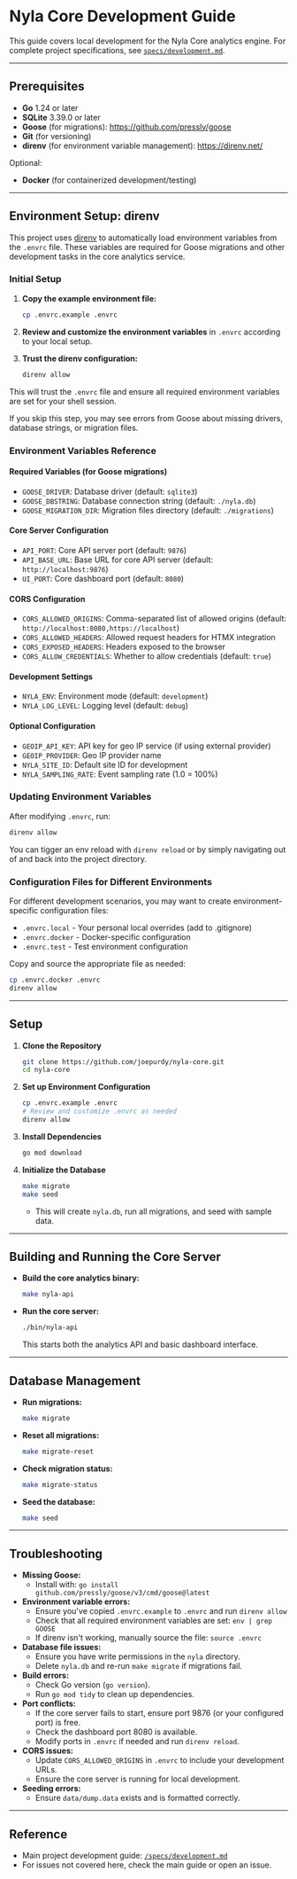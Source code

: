 # Nyla Core Development Guide

This guide covers local development for the Nyla Core analytics engine. For complete project specifications, see [`specs/development.md`](specs/development.md).

---

## Prerequisites
- **Go** 1.24 or later
- **SQLite** 3.39.0 or later
- **Goose** (for migrations): https://github.com/pressly/goose
- **Git** (for versioning)
- **direnv** (for environment variable management): https://direnv.net/

Optional:
- **Docker** (for containerized development/testing)

---

## Environment Setup: direnv

This project uses [direnv](https://direnv.net/) to automatically load environment variables from the `.envrc` file. These variables are required for Goose migrations and other development tasks in the core analytics service.

### Initial Setup

1. **Copy the example environment file:**
   ```bash
   cp .envrc.example .envrc
   ```

2. **Review and customize the environment variables** in `.envrc` according to your local setup.

3. **Trust the direnv configuration:**
   ```bash
   direnv allow
   ```

This will trust the `.envrc` file and ensure all required environment variables are set for your shell session.

If you skip this step, you may see errors from Goose about missing drivers, database strings, or migration files.

### Environment Variables Reference

#### Required Variables (for Goose migrations)
- `GOOSE_DRIVER`: Database driver (default: `sqlite3`)
- `GOOSE_DBSTRING`: Database connection string (default: `./nyla.db`)
- `GOOSE_MIGRATION_DIR`: Migration files directory (default: `./migrations`)

#### Core Server Configuration
- `API_PORT`: Core API server port (default: `9876`)
- `API_BASE_URL`: Base URL for core API server (default: `http://localhost:9876`)
- `UI_PORT`: Core dashboard port (default: `8080`)

#### CORS Configuration
- `CORS_ALLOWED_ORIGINS`: Comma-separated list of allowed origins (default: `http://localhost:8080,https://localhost`)
- `CORS_ALLOWED_HEADERS`: Allowed request headers for HTMX integration
- `CORS_EXPOSED_HEADERS`: Headers exposed to the browser
- `CORS_ALLOW_CREDENTIALS`: Whether to allow credentials (default: `true`)

#### Development Settings
- `NYLA_ENV`: Environment mode (default: `development`)
- `NYLA_LOG_LEVEL`: Logging level (default: `debug`)

#### Optional Configuration
- `GEOIP_API_KEY`: API key for geo IP service (if using external provider)
- `GEOIP_PROVIDER`: Geo IP provider name
- `NYLA_SITE_ID`: Default site ID for development
- `NYLA_SAMPLING_RATE`: Event sampling rate (1.0 = 100%)

### Updating Environment Variables

After modifying `.envrc`, run:
```bash
direnv allow
```

You can tigger an env reload with `direnv reload` or by simply navigating out of and back into the project directory.

### Configuration Files for Different Environments

For different development scenarios, you may want to create environment-specific configuration files:

- `.envrc.local` - Your personal local overrides (add to .gitignore)
- `.envrc.docker` - Docker-specific configuration
- `.envrc.test` - Test environment configuration

Copy and source the appropriate file as needed:
```bash
cp .envrc.docker .envrc
direnv allow
```

---

## Setup

1. **Clone the Repository**
   ```bash
   git clone https://github.com/joepurdy/nyla-core.git
   cd nyla-core
   ```

2. **Set up Environment Configuration**
   ```bash
   cp .envrc.example .envrc
   # Review and customize .envrc as needed
   direnv allow
   ```

3. **Install Dependencies**
   ```bash
   go mod download
   ```

4. **Initialize the Database**
     ```bash
     make migrate
     make seed
     ```
   - This will create `nyla.db`, run all migrations, and seed with sample data.

---

## Building and Running the Core Server

- **Build the core analytics binary:**
  ```bash
  make nyla-api
  ```
- **Run the core server:**
  ```bash
  ./bin/nyla-api
  ```
  This starts both the analytics API and basic dashboard interface.

---

## Database Management

- **Run migrations:**
  ```bash
  make migrate
  ```
- **Reset all migrations:**
  ```bash
  make migrate-reset
  ```
- **Check migration status:**
  ```bash
  make migrate-status
  ```
- **Seed the database:**
  ```bash
  make seed
  ```

---

## Troubleshooting

- **Missing Goose:**
  - Install with: `go install github.com/pressly/goose/v3/cmd/goose@latest`
- **Environment variable errors:**
  - Ensure you've copied `.envrc.example` to `.envrc` and run `direnv allow`
  - Check that all required environment variables are set: `env | grep GOOSE`
  - If direnv isn't working, manually source the file: `source .envrc`
- **Database file issues:**
  - Ensure you have write permissions in the `nyla` directory.
  - Delete `nyla.db` and re-run `make migrate` if migrations fail.
- **Build errors:**
  - Check Go version (`go version`).
  - Run `go mod tidy` to clean up dependencies.
- **Port conflicts:**
  - If the core server fails to start, ensure port 9876 (or your configured port) is free.
  - Check the dashboard port 8080 is available.
  - Modify ports in `.envrc` if needed and run `direnv reload`.
- **CORS issues:**
  - Update `CORS_ALLOWED_ORIGINS` in `.envrc` to include your development URLs.
  - Ensure the core server is running for local development.
- **Seeding errors:**
  - Ensure `data/dump.data` exists and is formatted correctly.

---

## Reference
- Main project development guide: [`/specs/development.md`](specs/development.md)
- For issues not covered here, check the main guide or open an issue. 